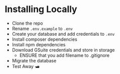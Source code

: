 # Installing Locally

-   Clone the repo
-   Rename `.env.example` to `.env`
-   Create your database and add credentials to `.env`
-   Install composer dependencies
-   Install npm dependencies
-   Download GSuite credentials and store in storage
    -   ENSURE that you add filename to .gitignore
-   Migrate the database
-   Test Away 🛥️
